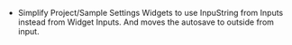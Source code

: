 - Simplify Project/Sample Settings Widgets to use InpuString from Inputs instead from Widget Inputs. And moves the autosave to outside from input.